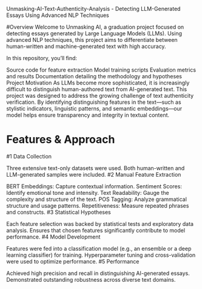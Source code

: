 Unmasking-AI-Text-Authenticity-Analysis - Detecting LLM-Generated Essays Using Advanced NLP Techniques

#Overview
Welcome to Unmasking AI, a graduation project focused on detecting essays generated by Large Language Models (LLMs). Using advanced NLP techniques, this project aims to differentiate between human-written and machine-generated text with high accuracy.

In this repository, you’ll find:

Source code for feature extraction
Model training scripts
Evaluation metrics and results
Documentation detailing the methodology and hypotheses
Project Motivation
As LLMs become more sophisticated, it is increasingly difficult to distinguish human-authored text from AI-generated text. This project was designed to address the growing challenge of text authenticity verification. By identifying distinguishing features in the text—such as stylistic indicators, linguistic patterns, and semantic embeddings—our model helps ensure transparency and integrity in textual content.

# Features & Approach
#1 Data Collection

Three extensive text-only datasets were used.
Both human-written and LLM-generated samples were included.
#2 Manual Feature Extraction

BERT Embeddings: Capture contextual information.
Sentiment Scores: Identify emotional tone and intensity.
Text Readability: Gauge the complexity and structure of the text.
POS Tagging: Analyze grammatical structure and usage patterns.
Repetitiveness: Measure repeated phrases and constructs.
#3 Statistical Hypotheses

Each feature selection was backed by statistical tests and exploratory data analysis.
Ensures that chosen features significantly contribute to model performance.
#4 Model Development

Features were fed into a classification model (e.g., an ensemble or a deep learning classifier) for training.
Hyperparameter tuning and cross-validation were used to optimize performance.
#5 Performance

Achieved high precision and recall in distinguishing AI-generated essays.
Demonstrated outstanding robustness across diverse text domains.
